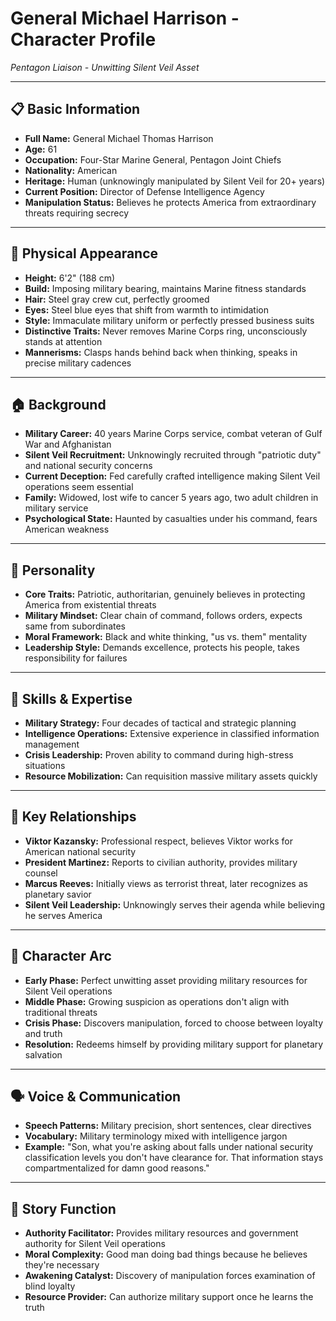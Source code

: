# General Michael Harrison - Character Profile
*Pentagon Liaison - Unwitting Silent Veil Asset*

---

## 📋 **Basic Information**
- **Full Name:** General Michael Thomas Harrison
- **Age:** 61
- **Occupation:** Four-Star Marine General, Pentagon Joint Chiefs
- **Nationality:** American
- **Heritage:** Human (unknowingly manipulated by Silent Veil for 20+ years)
- **Current Position:** Director of Defense Intelligence Agency
- **Manipulation Status:** Believes he protects America from extraordinary threats requiring secrecy

---

## 👤 **Physical Appearance**
- **Height:** 6'2" (188 cm)
- **Build:** Imposing military bearing, maintains Marine fitness standards
- **Hair:** Steel gray crew cut, perfectly groomed
- **Eyes:** Steel blue eyes that shift from warmth to intimidation
- **Style:** Immaculate military uniform or perfectly pressed business suits
- **Distinctive Traits:** Never removes Marine Corps ring, unconsciously stands at attention
- **Mannerisms:** Clasps hands behind back when thinking, speaks in precise military cadences

---

## 🏠 **Background**
- **Military Career:** 40 years Marine Corps service, combat veteran of Gulf War and Afghanistan
- **Silent Veil Recruitment:** Unknowingly recruited through "patriotic duty" and national security concerns
- **Current Deception:** Fed carefully crafted intelligence making Silent Veil operations seem essential
- **Family:** Widowed, lost wife to cancer 5 years ago, two adult children in military service
- **Psychological State:** Haunted by casualties under his command, fears American weakness

---

## 🧠 **Personality**
- **Core Traits:** Patriotic, authoritarian, genuinely believes in protecting America from existential threats
- **Military Mindset:** Clear chain of command, follows orders, expects same from subordinates
- **Moral Framework:** Black and white thinking, "us vs. them" mentality
- **Leadership Style:** Demands excellence, protects his people, takes responsibility for failures

---

## 💪 **Skills & Expertise**
- **Military Strategy:** Four decades of tactical and strategic planning
- **Intelligence Operations:** Extensive experience in classified information management
- **Crisis Leadership:** Proven ability to command during high-stress situations
- **Resource Mobilization:** Can requisition massive military assets quickly

---

## 💞 **Key Relationships**
- **Viktor Kazansky:** Professional respect, believes Viktor works for American national security
- **President Martinez:** Reports to civilian authority, provides military counsel
- **Marcus Reeves:** Initially views as terrorist threat, later recognizes as planetary savior
- **Silent Veil Leadership:** Unknowingly serves their agenda while believing he serves America

---

## 🔄 **Character Arc**
- **Early Phase:** Perfect unwitting asset providing military resources for Silent Veil operations
- **Middle Phase:** Growing suspicion as operations don't align with traditional threats
- **Crisis Phase:** Discovers manipulation, forced to choose between loyalty and truth
- **Resolution:** Redeems himself by providing military support for planetary salvation

---

## 🗣️ **Voice & Communication**
- **Speech Patterns:** Military precision, short sentences, clear directives
- **Vocabulary:** Military terminology mixed with intelligence jargon
- **Example:** "Son, what you're asking about falls under national security classification levels you don't have clearance for. That information stays compartmentalized for damn good reasons."

---

## 🎯 **Story Function**
- **Authority Facilitator:** Provides military resources and government authority for Silent Veil operations
- **Moral Complexity:** Good man doing bad things because he believes they're necessary
- **Awakening Catalyst:** Discovery of manipulation forces examination of blind loyalty
- **Resource Provider:** Can authorize military support once he learns the truth